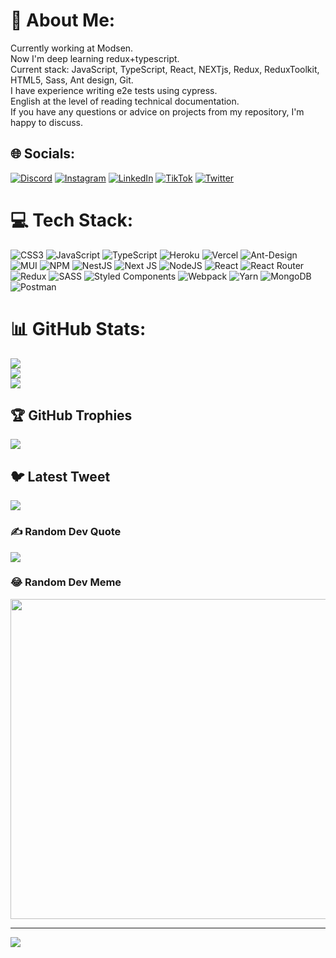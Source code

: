 # 💫 About Me:

Currently working at Modsen.<br>Now I'm deep learning redux+typescript. <br>Current stack: JavaScript, TypeScript, React, NEXTjs, Redux, ReduxToolkit, HTML5, Sass, Ant design, Git. <br>I have experience writing e2e tests using cypress. <br>English at the level of reading technical documentation. <br>If you have any questions or advice on projects from my repository, I'm happy to discuss.

## 🌐 Socials:


[![Discord](https://img.shields.io/badge/Discord-%237289DA.svg?logo=discord&logoColor=white)](https://discord.gg/BirmiiiYo#0976) [![Instagram](https://img.shields.io/badge/Instagram-%23E4405F.svg?logo=Instagram&logoColor=white)](https://instagram.com/@birmiiiyo) [![LinkedIn](https://img.shields.io/badge/LinkedIn-%230077B5.svg?logo=linkedin&logoColor=white)]([https://www.linkedin.com/in/artsiom-auramenka-291a9b249/](https://www.linkedin.com/in/artsiom-auramenka-291a9b249/)) [![TikTok](https://img.shields.io/badge/TikTok-%23000000.svg?logo=TikTok&logoColor=white)](https://tiktok.com/@BirmiYO) [![Twitter](https://img.shields.io/badge/Twitter-%231DA1F2.svg?logo=Twitter&logoColor=white)](https://twitter.com/@RabSvoegoMozga)

# 💻 Tech Stack:

![CSS3](https://img.shields.io/badge/css3-%231572B6.svg?style=plastic&logo=css3&logoColor=white) ![JavaScript](https://img.shields.io/badge/javascript-%23323330.svg?style=plastic&logo=javascript&logoColor=%23F7DF1E) ![TypeScript](https://img.shields.io/badge/typescript-%23007ACC.svg?style=plastic&logo=typescript&logoColor=white) ![Heroku](https://img.shields.io/badge/heroku-%23430098.svg?style=plastic&logo=heroku&logoColor=white) ![Vercel](https://img.shields.io/badge/vercel-%23000000.svg?style=plastic&logo=vercel&logoColor=white) ![Ant-Design](https://img.shields.io/badge/-AntDesign-%230170FE?style=plastic&logo=ant-design&logoColor=white) ![MUI](https://img.shields.io/badge/MUI-%230081CB.svg?style=plastic&logo=material-ui&logoColor=white) ![NPM](https://img.shields.io/badge/NPM-%23000000.svg?style=plastic&logo=npm&logoColor=white) ![NestJS](https://img.shields.io/badge/nestjs-%23E0234E.svg?style=plastic&logo=nestjs&logoColor=white) ![Next JS](https://img.shields.io/badge/Next-black?style=plastic&logo=next.js&logoColor=white) ![NodeJS](https://img.shields.io/badge/node.js-6DA55F?style=plastic&logo=node.js&logoColor=white) ![React](https://img.shields.io/badge/react-%2320232a.svg?style=plastic&logo=react&logoColor=%2361DAFB) ![React Router](https://img.shields.io/badge/React_Router-CA4245?style=plastic&logo=react-router&logoColor=white) ![Redux](https://img.shields.io/badge/redux-%23593d88.svg?style=plastic&logo=redux&logoColor=white) ![SASS](https://img.shields.io/badge/SASS-hotpink.svg?style=plastic&logo=SASS&logoColor=white) ![Styled Components](https://img.shields.io/badge/styled--components-DB7093?style=plastic&logo=styled-components&logoColor=white) ![Webpack](https://img.shields.io/badge/webpack-%238DD6F9.svg?style=plastic&logo=webpack&logoColor=black) ![Yarn](https://img.shields.io/badge/yarn-%232C8EBB.svg?style=plastic&logo=yarn&logoColor=white) ![MongoDB](https://img.shields.io/badge/MongoDB-%234ea94b.svg?style=plastic&logo=mongodb&logoColor=white) ![Postman](https://img.shields.io/badge/Postman-FF6C37?style=plastic&logo=postman&logoColor=white)

# 📊 GitHub Stats:

![](https://github-readme-stats.vercel.app/api?username=BirmiiiYo&theme=radical&hide_border=false&include_all_commits=false&count_private=true)<br/>
![](https://github-readme-streak-stats.herokuapp.com/?user=BirmiiiYo&theme=radical&hide_border=false)<br/>
![](https://github-readme-stats.vercel.app/api/top-langs/?username=BirmiiiYo&theme=radical&hide_border=false&include_all_commits=false&count_private=true&layout=compact)

## 🏆 GitHub Trophies

![](https://github-profile-trophy.vercel.app/?username=BirmiiiYo&theme=discord&no-frame=true&no-bg=false&margin-w=4)

## 🐦 Latest Tweet

[![](https://gtce.itsvg.in/api?username=@RabSvoegoMozga)](https://gtce.itsvg.in)

### ✍️ Random Dev Quote

![](https://quotes-github-readme.vercel.app/api?type=horizontal&theme=merko)

### 😂 Random Dev Meme

<img src="https://random-memer.herokuapp.com/" width="512px"/>

---

[![](https://visitcount.itsvg.in/api?id=BirmiiiYo&icon=3&color=1)](https://visitcount.itsvg.in)

<!-- Proudly created with GPRM ( https://gprm.itsvg.in ) -->
